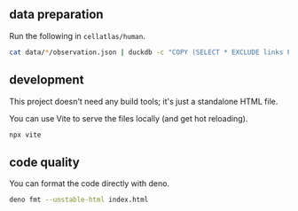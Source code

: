 ## data preparation

Run the following in `cellatlas/human`.

```sh
cat data/*/observation.json | duckdb -c "COPY (SELECT * EXCLUDE links FROM read_json_auto('/dev/stdin')) TO 'obs.parquet'"
```

## development

This project doesn't need any build tools; it's just a standalone HTML file.

You can use Vite to serve the files locally (and get hot reloading).

```sh
npx vite
```

## code quality

You can format the code directly with deno.

```sh
deno fmt --unstable-html index.html
```
